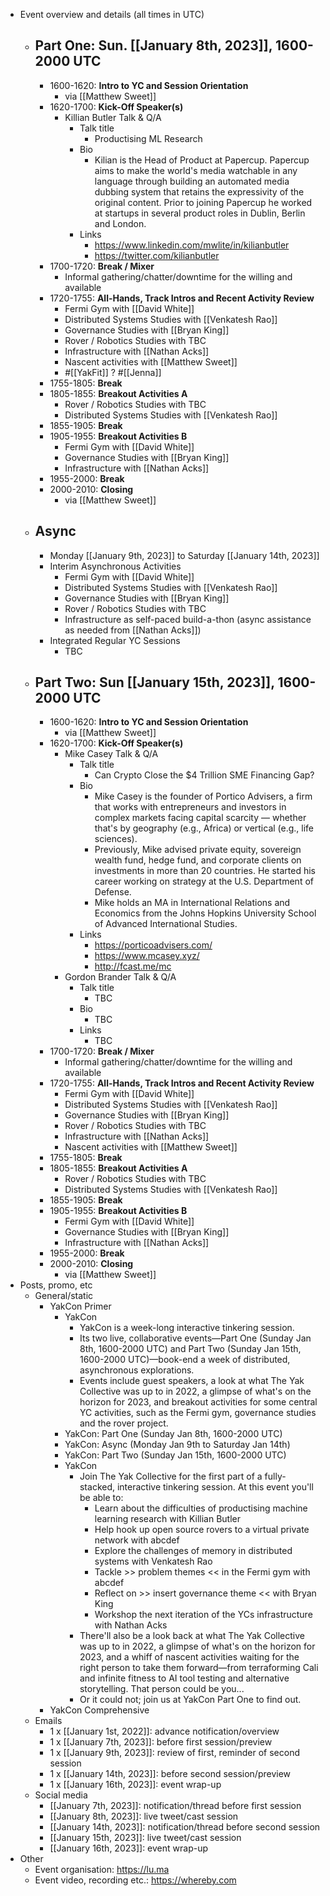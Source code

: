 - Event overview and details (all times in UTC)
    - ## Part One: Sun. [[January 8th, 2023]], 1600-2000 UTC
        - 1600-1620: **Intro to YC and Session Orientation**
            - via [[Matthew Sweet]]
        - 1620-1700: **Kick-Off Speaker(s)**
            - Killian Butler Talk & Q/A
                - Talk title
                    - Productising ML Research
                - Bio
                    - Kilian is the Head of Product at Papercup. Papercup aims to make the world's media watchable in any language through building an automated media dubbing system that retains the expressivity of the original content. Prior to joining Papercup he worked at startups in several product roles in Dublin, Berlin and London.
                - Links
                    - https://www.linkedin.com/mwlite/in/kilianbutler
                    - https://twitter.com/kilianbutler
        - 1700-1720: **Break / Mixer**
            - Informal gathering/chatter/downtime for the willing and available
        - 1720-1755: **All-Hands, Track Intros and Recent Activity Review**
            - Fermi Gym with [[David White]]
            - Distributed Systems Studies with [[Venkatesh Rao]]
            - Governance Studies with [[Bryan King]]
            - Rover / Robotics Studies with TBC
            - Infrastructure with [[Nathan Acks]]
            - Nascent activities with [[Matthew Sweet]]
            - #[[YakFit]] ? #[[Jenna]]
        - 1755-1805: **Break**
        - 1805-1855: **Breakout Activities A**
            - Rover / Robotics Studies with TBC
            - Distributed Systems Studies with [[Venkatesh Rao]]
        - 1855-1905: **Break**
        - 1905-1955: **Breakout Activities B**
            - Fermi Gym with [[David White]]
            - Governance Studies with [[Bryan King]]
            - Infrastructure with [[Nathan Acks]]
        - 1955-2000: **Break**
        - 2000-2010: **Closing**
            - via [[Matthew Sweet]]
    - ## Async
        - Monday [[January 9th, 2023]] to Saturday [[January 14th, 2023]]
        - Interim Asynchronous Activities
            - Fermi Gym with [[David White]]
            - Distributed Systems Studies with [[Venkatesh Rao]]
            - Governance Studies with [[Bryan King]]
            - Rover / Robotics Studies with TBC
            - Infrastructure as self-paced build-a-thon (async assistance as needed from [[Nathan Acks]])
        - Integrated Regular YC Sessions
            - TBC
    - ## Part Two: Sun [[January 15th, 2023]], 1600-2000 UTC
        - 1600-1620: **Intro to YC and Session Orientation**
            - via [[Matthew Sweet]]
        - 1620-1700: **Kick-Off Speaker(s)**
            - Mike Casey Talk & Q/A
                - Talk title
                    - Can Crypto Close the $4 Trillion SME Financing Gap?
                - Bio
                    - Mike Casey is the founder of Portico Advisers, a firm that works with entrepreneurs and investors in complex markets facing capital scarcity — whether that's by geography (e.g., Africa) or vertical (e.g., life sciences).
                    - Previously, Mike advised private equity, sovereign wealth fund, hedge fund, and corporate clients on investments in more than 20 countries. He started his career working on strategy at the U.S. Department of Defense.
                    - Mike holds an MA in International Relations and Economics from the Johns Hopkins University School of Advanced International Studies.
                - Links
                    - https://porticoadvisers.com/
                    - https://www.mcasey.xyz/
                    - http://fcast.me/mc
            - Gordon Brander Talk & Q/A
                - Talk title
                    - TBC
                - Bio
                    - TBC
                - Links
                    - TBC
        - 1700-1720: **Break / Mixer**
            - Informal gathering/chatter/downtime for the willing and available
        - 1720-1755: **All-Hands, Track Intros and Recent Activity Review**
            - Fermi Gym with [[David White]]
            - Distributed Systems Studies with [[Venkatesh Rao]]
            - Governance Studies with [[Bryan King]]
            - Rover / Robotics Studies with TBC
            - Infrastructure with [[Nathan Acks]]
            - Nascent activities with [[Matthew Sweet]]
        - 1755-1805: **Break**
        - 1805-1855: **Breakout Activities A**
            - Rover / Robotics Studies with TBC
            - Distributed Systems Studies with [[Venkatesh Rao]]
        - 1855-1905: **Break**
        - 1905-1955: **Breakout Activities B**
            - Fermi Gym with [[David White]]
            - Governance Studies with [[Bryan King]]
            - Infrastructure with [[Nathan Acks]]
        - 1955-2000: **Break**
        - 2000-2010: **Closing**
            - via [[Matthew Sweet]]
- Posts, promo, etc
    - General/static
        - YakCon Primer
            - YakCon
                - YakCon is a week-long interactive tinkering session.
                - Its two live, collaborative events—Part One (Sunday Jan 8th, 1600-2000 UTC) and Part Two (Sunday Jan 15th, 1600-2000 UTC)—book-end a week of distributed, asynchronous explorations.
                - Events include guest speakers, a look at what The Yak Collective was up to in 2022, a glimpse of what's on the horizon for 2023, and breakout activities for some central YC activities, such as the Fermi gym, governance studies and the rover project.
            - YakCon: Part One (Sunday Jan 8th, 1600-2000 UTC)
            - YakCon: Async (Monday Jan 9th to Saturday Jan 14th)
            - YakCon: Part Two (Sunday Jan 15th, 1600-2000 UTC)
            - YakCon
                - Join The Yak Collective for the first part of a fully-stacked, interactive tinkering session. At this event you'll be able to:
                    - Learn about the difficulties of productising machine learning research with Killian Butler
                    - Help hook up open source rovers to a virtual private network with abcdef
                    - Explore the challenges of memory in distributed systems with Venkatesh Rao
                    - Tackle >> problem themes << in the Fermi gym with abcdef
                    - Reflect on >> insert governance theme << with Bryan King
                    - Workshop the next iteration of the YCs infrastructure with Nathan Acks
                - There'll also be a look back at what The Yak Collective was up to in 2022, a glimpse of what's on the horizon for 2023, and a whiff of nascent activities waiting for the right person to take them forward—from terraforming Cali and infinite fitness to AI tool testing and alternative storytelling. That person could be you...
                - Or it could not; join us at YakCon Part One to find out.
        - YakCon Comprehensive
    - Emails
        - 1 x [[January 1st, 2022]]: advance notification/overview
        - 1 x [[January 7th, 2023]]: before first session/preview
        - 1 x [[January 9th, 2023]]: review of first, reminder of second session
        - 1 x [[January 14th, 2023]]: before second session/preview
        - 1 x [[January 16th, 2023]]: event wrap-up
    - Social media
        - [[January 7th, 2023]]: notification/thread before first session
        - [[January 8th, 2023]]: live tweet/cast session
        - [[January 14th, 2023]]: notification/thread before second session
        - [[January 15th, 2023]]: live tweet/cast session
        - [[January 16th, 2023]]: event wrap-up
- Other
    - Event organisation: https://lu.ma
    - Event video, recording etc.: https://whereby.com

